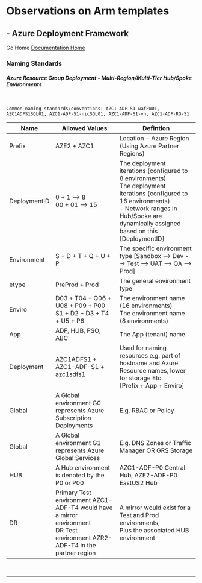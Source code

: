 #  Observations on Arm templates # 

## - Azure Deployment Framework ## 
Go Home [Documentation Home](./ADF.md)

### Naming Standards

#### *Azure Resource Group Deployment - Multi-Region/Multi-Tier Hub/Spoke Environments*
<br/>


    Common naming standards/conventions: AZC1-ADF-S1-wafFW01, AZC1ADFS1SQL01, AZC1-ADF-S1-nicSQL01, AZC1-ADF-S1-vn, AZC1-ADF-RG-S1

|Name |Allowed Values |Defintion |
|---|---|---|
|Prefix |AZE2 + AZC1|Location - Azure Region (Using Azure Partner Regions) |
|DeploymentID |0 + 1 --> 8 <br/> 00 + 01 --> 15|The deployment iterations (configured to 8 environments) <br/>The deployment iterations (configured to 16 environments)<br/>- Network ranges in Hub/Spoke are dynamically assigned based on this [DeploymentID] |
|Environment|S + D + T + Q + U + P |The specific environment type [Sandbox --> Dev --> Test --> UAT --> QA --> Prod]|
|etype|PreProd + Prod|The general environment type |
|Enviro |D03 + T04 + Q06 + U08 + P09 + P00 <br/>S1 + D2 + D3 + T4 + U5 + P6 |The environment name (16 environments)<br/>The environment name (8 environments)|
|App|ADF, HUB, PSO, ABC|The App (tenant) name|
|Deployment | AZC1ADFS1 + AZC1-ADF-S1 + azc1sdfs1 | Used for naming resources e.g. part of hostname and Azure Resource names, lower for storage Etc.<br/> [Prefix + App + Enviro]|
|Global|A Global environment G0 represents Azure Subscription Deployments|E.g. RBAC or Policy|
|Global|A Global environment G1 represents Azure Global Services|E.g. DNS Zones or Traffic Manager OR GRS Storage|
|HUB|A Hub environment is denoted by the P0 or P00|AZC1-ADF-P0 Central Hub, AZE2-ADF-P0 EastUS2 Hub|
|DR|Primary Test environment AZC1-ADF-T4 would have a mirror environment<br/>DR Test environment AZR2-ADF-T4 in the partner region|A mirror would exist for a Test and Prod environments, <br/>Plus the associated HUB environment|
<br/>

---
